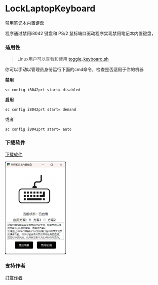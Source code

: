 # LockLaptopKeyboard


禁用笔记本内置键盘

程序通过禁用i8042 键盘和 PS/2 鼠标端口驱动程序实现禁用笔记本内置键盘，


### 适用性


>Linux用户可以查看和使用 [toggle_keyboard.sh](toggle_keyboard.sh)

你可以手动以管理员身份运行下面的cmd命令，检查是否适用于你的机器

**禁用**
```shell
sc config i8042prt start= disabled
```

**启用**
```shell
sc config i8042prt start= demand
```
或者
```shell
sc config i8042prt start= auto
```

### 下载软件

[下载软件](https://github.com/xx025/LockLaptopKeyboard/releases/download/1/LockLaptopKeyboard.exe)


<img src="img/img.png" style="height:300px;width:auto" alt="1"/>





### 支持作者

[打赏作者](https://gist.github.com/xx025/63f9621e77d603c7ca7935e72a58f929)

